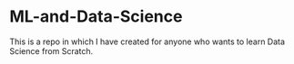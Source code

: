 # ML-and-Data-Science
This is a repo in which I have created for anyone who wants to learn Data Science from Scratch.
